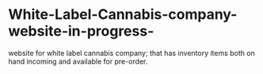 # White-Label-Cannabis-company-website-in-progress-
website for white label cannabis company; that has inventory items both on hand incoming and available for pre-order. 
